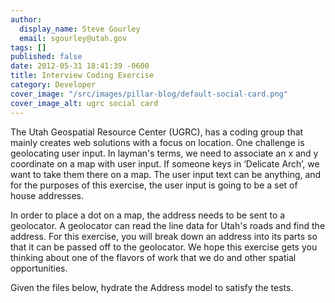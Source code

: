 ```yaml
---
author:
  display_name: Steve Gourley
  email: sgourley@utah.gov
tags: []
published: false
date: 2012-05-31 18:41:39 -0600
title: Interview Coding Exercise
category: Developer
cover_image: "/src/images/pillar-blog/default-social-card.png"
cover_image_alt: ugrc social card
---
```


<p>The Utah Geospatial Resource Center (UGRC), has a coding group that mainly creates web solutions with a focus on location. One challenge is geolocating user input. In layman's terms, we need to associate an x and y coordinate on a map with user input. If someone keys in ‘Delicate Arch’, we want to take them there on a map. The user input text can be anything, and for the purposes of this exercise, the user input is going to be a set of house addresses.</p>
<p>In order to place a dot on a map, the address needs to be sent to a geolocator. A geolocator can read the line data for Utah's roads and find the address. For this exercise, you will break down an address into its parts so that it can be passed off to the geolocator. We hope this exercise gets you thinking about one of the flavors of work that we do and other spatial opportunities.</p>
<p>Given the files below, hydrate the Address model to satisfy the tests.</p>
<p><script src="https://gist.github.com/2847676.js"> </script></p>

